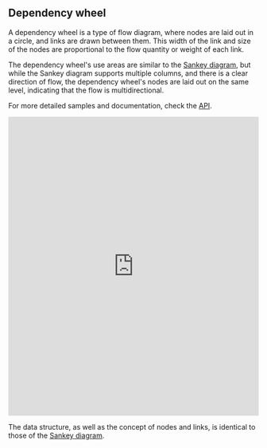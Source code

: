Dependency wheel
------------

A dependency wheel is a type of flow diagram, where nodes are laid out in a circle, and links are drawn between them. This width of the link and size of the nodes are proportional to the flow quantity or weight of each link.

The dependency wheel's use areas are similar to the [Sankey diagram](https://www.highcharts.com/docs/chart-and-series-types/sankey-diagram), but while the Sankey diagram supports multiple columns, and there is a clear direction of flow, the dependency wheel's nodes are laid out on the same level, indicating that the flow is multidirectional.

For more detailed samples and documentation, check the [API](https://api.highcharts.com/highcharts/plotOptions.series.dependencywheel).

<iframe width="320" height="240" style="width: 100%; height: 600px; border: none;" src=https://www.highcharts.com/samples/embed/highcharts/demo/dependency-wheel></iframe>

The data structure, as well as the concept of nodes and links, is identical to those of the [Sankey diagram](https://www.highcharts.com/docs/chart-and-series-types/sankey-diagram).
